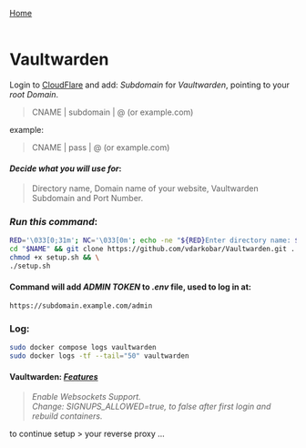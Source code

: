 <p align="left">
  <a href="https://github.com/vdarkobar/Home-Cloud/tree/main?tab=readme-ov-file#vaultwarden">Home</a>
  <br><br>
</p> 
  
# Vaultwarden
    
Login to <a href="https://dash.cloudflare.com/">CloudFlare</a> and add: *Subdomain* for *Vaultwarden*, pointing to your *root Domain*.
  
> CNAME | subdomain | @ (or example.com)
  
example:
  
> CNAME | pass | @ (or example.com)
  
  
#### *Decide what you will use for*:
  
> Directory name, Domain name of your website, Vaultwarden Subdomain and Port Number.  
  
### *Run this command*:
```bash
RED='\033[0;31m'; NC='\033[0m'; echo -ne "${RED}Enter directory name: ${NC}"; read NAME; mkdir -p "$NAME"; \
cd "$NAME" && git clone https://github.com/vdarkobar/Vaultwarden.git . && \
chmod +x setup.sh && \
./setup.sh
```
  
#### Command will add *ADMIN TOKEN* to *.env* file, used to log in at:
```
https://subdomain.example.com/admin
```
  
### Log:
```bash
sudo docker compose logs vaultwarden
sudo docker logs -tf --tail="50" vaultwarden
```
  
#### Vaultwarden: <i><a href="https://github.com/dani-garcia/vaultwarden/wiki">Features</a></i>  
> *Enable Websockets Support.*  
> *Change: SIGNUPS_ALLOWED=true, to false after first login and rebuild containers.*  

to continue setup > your reverse proxy ...
